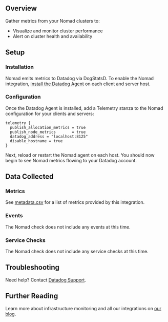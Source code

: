 ## Overview

Gather metrics from your Nomad clusters to:

* Visualize and monitor cluster performance
* Alert on cluster health and availability

## Setup

### Installation

Nomad emits metrics to Datadog via DogStatsD. To enable the Nomad integration, [install the Datadog Agent](https://app.datadoghq.com/account/settings#agent) on each client and server host.  

### Configuration

Once the Datadog Agent is installed, add a Telemetry stanza to the Nomad configuration for your clients and servers:

```
telemetry {
  publish_allocation_metrics = true
  publish_node_metrics       = true
  datadog_address = "localhost:8125"
  disable_hostname = true
}
```

Next, reload or restart the Nomad agent on each host. You should now begin to see Nomad metrics flowing to your Datadog account.  

## Data Collected
### Metrics
See [metadata.csv](https://github.com/DataDog/integrations-extras/blob/master/nomad/metadata.csv) for a list of metrics provided by this integration.

### Events
The Nomad check does not include any events at this time.

### Service Checks
The Nomad check does not include any service checks at this time.

## Troubleshooting
Need help? Contact [Datadog Support](http://docs.datadoghq.com/help/).

## Further Reading

Learn more about infrastructure monitoring and all our integrations on [our blog](https://www.datadoghq.com/blog/).


[1]: https://github.com/DataDog/integrations-extras/blob/master/nomad/metadata.csv
[2]: http://docs.datadoghq.com/help/
[3]: https://www.datadoghq.com/blog/
[4]: https://app.datadoghq.com/account/settings#agent
